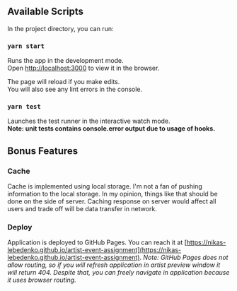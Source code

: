 ## Available Scripts

In the project directory, you can run:

### `yarn start`

Runs the app in the development mode.<br>
Open [http://localhost:3000](http://localhost:3000) to view it in the browser.

The page will reload if you make edits.<br>
You will also see any lint errors in the console.

### `yarn test`

Launches the test runner in the interactive watch mode.<br>
**Note: unit tests contains console.error output due to usage of hooks.**

## Bonus Features

### Cache

Cache is implemented using local storage. I'm not a fan of pushing information to the local storage. In my opinion, things like that should be done on the side of server. Caching response on server would affect all users and trade off will be data transfer in network.

### Deploy

Application is deployed to GitHub Pages. You can reach it at [https://nikas-lebedenko.github.io/artist-event-assignment](https://nikas-lebedenko.github.io/artist-event-assignment).
_Note: GitHub Pages does not allow routing, so if you will refresh application in artist preview window it will return 404. Despite that, you can freely navigate in application because it uses browser routing._
